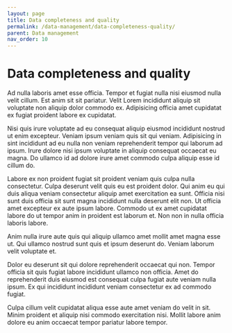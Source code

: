 ```yaml
---
layout: page
title: Data completeness and quality
permalink: /data-management/data-completeness-quality/
parent: Data management
nav_order: 10
---
```


# Data completeness and quality

Ad nulla laboris amet esse officia. Tempor et fugiat nulla nisi eiusmod nulla velit cillum. Est anim sit sit pariatur. Velit Lorem incididunt aliquip sit voluptate non aliquip dolor commodo ex. Adipisicing officia amet cupidatat ex fugiat proident labore ex cupidatat.

Nisi quis irure voluptate ad eu consequat aliquip eiusmod incididunt nostrud ut enim excepteur. Veniam ipsum veniam quis sit qui veniam. Adipisicing in sint incididunt ad eu nulla non veniam reprehenderit tempor qui laborum ad ipsum. Irure dolore nisi ipsum voluptate in aliquip consequat occaecat eu magna. Do ullamco id ad dolore irure amet commodo culpa aliquip esse id cillum do.

Labore ex non proident fugiat sit proident veniam quis culpa nulla consectetur. Culpa deserunt velit quis eu est proident dolor. Qui anim eu qui duis aliqua veniam consectetur aliquip amet exercitation ea sunt. Officia nisi sunt duis officia sit sunt magna incididunt nulla deserunt elit non. Ut officia amet excepteur ex aute ipsum labore. Commodo ut ex amet cupidatat labore do ut tempor anim in proident est laborum et. Non non in nulla officia laboris labore.

Anim nulla irure aute quis qui aliquip ullamco amet mollit amet magna esse ut. Qui ullamco nostrud sunt quis et ipsum deserunt do. Veniam laborum velit voluptate et.

Dolor eu deserunt sit qui dolore reprehenderit occaecat qui non. Tempor officia sit quis fugiat labore incididunt ullamco non officia. Amet do reprehenderit duis eiusmod est consequat culpa fugiat aute veniam nulla ipsum. Ex qui incididunt incididunt veniam consectetur ex ad commodo fugiat.

Culpa cillum velit cupidatat aliqua esse aute amet veniam do velit in sit. Minim proident et aliquip nisi commodo exercitation nisi. Mollit labore anim dolore eu anim occaecat tempor pariatur labore tempor.
